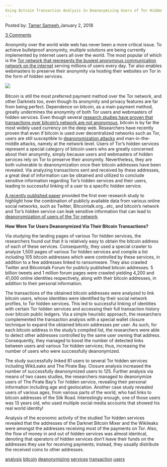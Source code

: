 ```yaml
---
Using Bitcoin Transaction Analysis In Deanonymizing Users of Tor Hidden Services
---
```

<article class="post-listing post-24239 post type-post status-publish format-standard has-post-thumbnail hentry 
tag-analysis tag-bitcoin tag-deanonymizing tag-services  tag-transaction tag-users">
<div class="post-inner">
<span>Posted by: <a href="https://www.deepdotweb.com/author/tamersameeh/" title="">Tamer Sameeh </a></span>
<span>January 2, 2018</span>

<span><a href="https://www.deepdotweb.com/2018/01/02/using-bitcoin-transaction-analysis-deanonymizing-users-tor-hidden-services/#comments">3 Comments</a></span>


<p>Anonymity over the world wide web has never been a more critical issue. To achieve bulletproof anonymity, multiple solutions are being currently implemented by internet users all over the world. The most popular of which is the <a href="https://www.deepdotweb.com/2017/03/30/tor-browser-fully-anonymous-myth-reality/">Tor network that represents the busiest anonymous communication network on the internet</a> serving millions of users every day. Tor also enables webmasters to preserve their anonymity via hosting their websites on Tor in the form of hidden services.</p>
<p><img class="wp-image-24246" src="/imgs/2018/01/word-image.png" srcset="/imgs/2018/01/word-image.png 1240w, /imgs/2018/01/word-image-300x255.png 300w, /imgs/2018/01/word-image-1024x871.png 1024w" sizes="(max-width: 1240px) 100vw, 1240px" /></p>
<p>Bitcoin is still the most preferred payment method over the Tor network, and other Darknets too, even though its anonymity and privacy features are far from being perfect. Dependence on bitcoin, as a main payment method, greatly undermines the anonymity of both Tor users and webmasters of hidden services. Even though several <a href="https://dl.acm.org/citation.cfm?id=2699128">research studies have proven that transactions over bitcoin&#8217;s network are not anonymous</a>, bitcoin is by far the most widely used currency on the deep web. Researchers have recently proven that even if bitcoin is used over decentralized networks such as Tor, users are still susceptible to <a href="https://www.deepdotweb.com/2017/04/20/how-companies-are-deanonymizing-bitcoin/">deanonymization attacks</a> and man-in-the-middle attacks, namely at the network level. Users of Tor&#8217;s hidden services represent a special category of bitcoin users who are greatly concerned about their anonymity, simply because users and webmasters of hidden services rely on Tor to preserve their anonymity. Nevertheless, they are both vulnerable to deanonymization once their bitcoin addresses have been revealed. Via analyzing transactions sent and received by these addresses, a great deal of information can be obtained and utilized to conclude sensitive information regarding Tor&#8217;s hidden services and their users, leading to successful linking of a user to a specific hidden service.</p>
<p><a href="http://qspace.qu.edu.qa/handle/10576/5797">A recently published paper</a> provided the first ever research study to highlight how the combination of publicly available data from various online social networks, such as Twitter, Bitcointalk.org&#8230;etc, and bitcoin&#8217;s network and Tor&#8217;s hidden service can leak sensitive information that can lead to <a href="https://www.deepdotweb.com/2017/08/21/targeting-adversaries-deanonymization-attacks-tor-users/">deanonymization of users of the Tor network</a>.</p>
<p><strong>How Were Tor Users Deanonymized Via Their Bitcoin Transactions?</strong></p>
<p>Via studying the landing pages of various Tor hidden services, the researchers found out that it is relatively easy to obtain the bitcoin address of each of these services. Consequently, they used a special crawler to analyze 1,500 pages of various Tor hidden services and compile a list including 105 bitcoin addresses which were controlled by these services, in addition to a few addresses linked to ransomware. They also crawled Twitter and Bitcointalk Forum for publicly published bitcoin addresses. 5 billion tweets and 1 million forum pages were crawled yielding 4,200 and 41,000 online identities respectively, along with their bitcoin addresses, in addition to their personal information.</p>
<p>The transactions of the obtained bitcoin addresses were analyzed to link bitcoin users, whose identities were identified by their social network profiles, to Tor hidden services. This led to successful linking of identities with certain Tor hidden services and accessing their full transaction history over bitcoin public ledgers. Via a simple heuristic approach, the researchers complemented the transaction analysis with a special wallet closure technique to expand the obtained bitcoin addresses per user. As such, for each bitcoin address in the study&#8217;s compiled list, the researchers were able to detect other addresses controlled by the same user owning that address. Consequently, they managed to boost the number of detected links between users and various Tor hidden services; thus, increasing the number of users who were successfully deanonymized.</p>
<p>The study successfully linked 81 users to several Tor hidden services including WikiLeaks and The Pirate Bay. Closure analysis increased the number of successfully deanonymized users to 125. Further analysis via means of two cases studies, the researchers managed to deanonymize users of The Pirate Bay&#8217;s Tor hidden service, revealing their personal information including age and geolocation. Another case study revealed users of various ages, from various parts of the world, who had links to bitcoin addresses of the Silk Road. Interestingly enough, one of those users was 13 years old, who used multiple social media accounts that showed his real world identity!</p>
<p>Analysis of the economic activity of the studied Tor hidden services revealed that the addresses of the Darknet Bitcoin Mixer and the Wikileaks were amongst the addresses receiving most of the payments on Tor. Also, the flow of money in and out of hidden services was almost identical, denoting that operators of hidden services don&#8217;t leave their funds on the addresses they use for receiving payments; instead, they usually distribute the received coins to other addresses.</p>
</div>
<a href="https://www.deepdotweb.com/tag/analysis/" rel="tag">analysis</a> <a href="https://www.deepdotweb.com/tag/bitcoin/" rel="tag">bitcoin</a> <a href="https://www.deepdotweb.com/tag/deanonymizing/" rel="tag">deanonymizing</a>  <a href="https://www.deepdotweb.com/tag/services/" rel="tag">services</a>  <a href="https://www.deepdotweb.com/tag/transaction/" rel="tag">transaction</a> <a href="https://www.deepdotweb.com/tag/users/" rel="tag">users</a></span> <span style="display:none" class="updated">2018-01-02<a href="https://www.deepdotweb.com/author/tamersameeh/" title="Posts by Tamer Sameeh" rel="author">Tamer Sameeh</a></strong></div>
</div>
</article>

